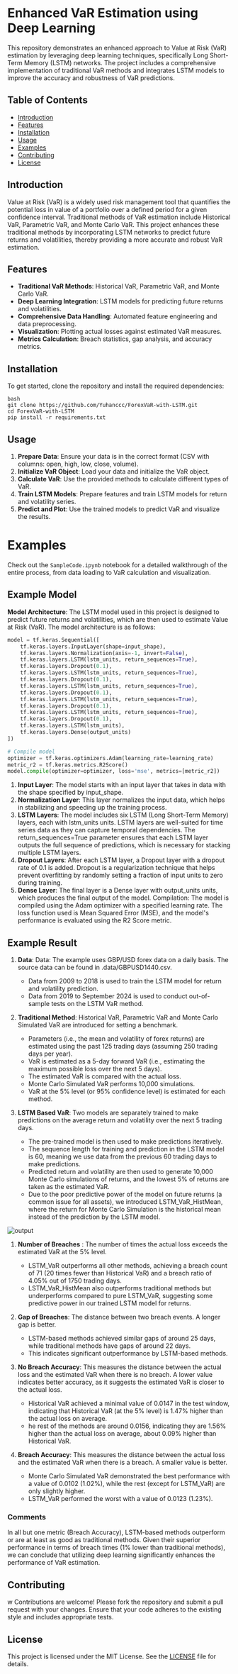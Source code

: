 # Enhanced VaR Estimation using Deep Learning

This repository demonstrates an enhanced approach to Value at Risk (VaR) estimation by leveraging deep learning techniques, specifically Long Short-Term Memory (LSTM) networks. The project includes a comprehensive implementation of traditional VaR methods and integrates LSTM models to improve the accuracy and robustness of VaR predictions.

## Table of Contents

- [Introduction](#introduction)
- [Features](#features)
- [Installation](#installation)
- [Usage](#usage)
- [Examples](#examples)
- [Contributing](#contributing)
- [License](#license)

## Introduction

Value at Risk (VaR) is a widely used risk management tool that quantifies the potential loss in value of a portfolio over a defined period for a given confidence interval. Traditional methods of VaR estimation include Historical VaR, Parametric VaR, and Monte Carlo VaR. This project enhances these traditional methods by incorporating LSTM networks to predict future returns and volatilities, thereby providing a more accurate and robust VaR estimation.

## Features

- **Traditional VaR Methods**: Historical VaR, Parametric VaR, and Monte Carlo VaR.
- **Deep Learning Integration**: LSTM models for predicting future returns and volatilities.
- **Comprehensive Data Handling**: Automated feature engineering and data preprocessing.
- **Visualization**: Plotting actual losses against estimated VaR measures.
- **Metrics Calculation**: Breach statistics, gap analysis, and accuracy metrics.

## Installation

To get started, clone the repository and install the required dependencies:
```
bash
git clone https://github.com/Yuhanccc/ForexVaR-with-LSTM.git
cd ForexVaR-with-LSTM
pip install -r requirements.txt
```

## Usage

1. **Prepare Data**: Ensure your data is in the correct format (CSV with columns: open, high, low, close, volume).
2. **Initialize VaR Object**: Load your data and initialize the VaR object.
3. **Calculate VaR**: Use the provided methods to calculate different types of VaR.
4. **Train LSTM Models**: Prepare features and train LSTM models for return and volatility series.
5. **Predict and Plot**: Use the trained models to predict VaR and visualize the results.

# Examples

Check out the `SampleCode.ipynb` notebook for a detailed walkthrough of the entire process, from data loading to VaR calculation and visualization.

## Example Model
**Model Architecture**: The LSTM model used in this project is designed to predict future returns and volatilities, which are then used to estimate Value at Risk (VaR). The model architecture is as follows:
```python
model = tf.keras.Sequential([
    tf.keras.layers.InputLayer(shape=input_shape),
    tf.keras.layers.Normalization(axis=-1, invert=False),
    tf.keras.layers.LSTM(lstm_units, return_sequences=True),
    tf.keras.layers.Dropout(0.1),
    tf.keras.layers.LSTM(lstm_units, return_sequences=True),
    tf.keras.layers.Dropout(0.1),
    tf.keras.layers.LSTM(lstm_units, return_sequences=True),
    tf.keras.layers.Dropout(0.1),
    tf.keras.layers.LSTM(lstm_units, return_sequences=True),
    tf.keras.layers.Dropout(0.1),
    tf.keras.layers.LSTM(lstm_units, return_sequences=True),
    tf.keras.layers.Dropout(0.1),
    tf.keras.layers.LSTM(lstm_units),
    tf.keras.layers.Dense(output_units)
])

# Compile model
optimizer = tf.keras.optimizers.Adam(learning_rate=learning_rate)
metric_r2 = tf.keras.metrics.R2Score()
model.compile(optimizer=optimizer, loss='mse', metrics=[metric_r2])
```
1. **Input Layer**: The model starts with an input layer that takes in data with the shape specified by input_shape.
2. **Normalization Layer**: This layer normalizes the input data, which helps in stabilizing and speeding up the training process.
3. **LSTM Layers**: The model includes six LSTM (Long Short-Term Memory) layers, each with lstm_units units. LSTM layers are well-suited for time series data as they can capture temporal dependencies. The return_sequences=True parameter ensures that each LSTM layer outputs the full sequence of predictions, which is necessary for stacking multiple LSTM layers.
4. **Dropout Layers**: After each LSTM layer, a Dropout layer with a dropout rate of 0.1 is added. Dropout is a regularization technique that helps prevent overfitting by randomly setting a fraction of input units to zero during training.
4. **Dense Layer**: The final layer is a Dense layer with output_units units, which produces the final output of the model.
Compilation: The model is compiled using the Adam optimizer with a specified learning rate. The loss function used is Mean Squared Error (MSE), and the model's performance is evaluated using the R2 Score metric.


## Example Result

1. **Data**: Data: The example uses GBP/USD forex data on a daily basis. The source data can be found in .data/GBPUSD1440.csv.
     -  Data from 2009 to 2018 is used to train the LSTM model for return and volatility prediction.
     -  Data from 2019 to September 2024 is used to conduct out-of-sample tests on the LSTM VaR method.
       
2. **Traditional Method**: Historical VaR, Parametric VaR and Monte Carlo Simulated VaR are introduced for setting a benchmark.
     -  Parameters (i.e., the mean and volatility of forex returns) are estimated using the past 125 trading days (assuming 250 trading days per year).
     -  VaR is estimated as a 5-day forward VaR (i.e., estimating the maximum possible loss over the next 5 days).
     -  The estimated VaR is compared with the actual loss.
     -  Monte Carlo Simulated VaR performs 10,000 simulations.
     -  VaR at the 5% level (or 95% confidence level) is estimated for each method.
       
3. **LSTM Based VaR**: Two models are separately trained to make predictions on the average return and volatility over the next 5 trading days.
     -  The pre-trained model is then used to make predictions iteratively.
     -  The sequence length for training and prediction in the LSTM model is 60, meaning we use data from the previous 60 trading days to make predictions.
     -  Predicted return and volatility are then used to generate 10,000 Monte Carlo simulations of returns, and the lowest 5% of returns are taken as the estimated VaR.
     -  Due to the poor predictive power of the model on future returns (a common issue for all assets), we introduced LSTM_VaR_HistMean, where the return for Monte Carlo Simulation is the historical mean instead of the prediction by the LSTM model.

![output](https://github.com/user-attachments/assets/43609a44-776a-464e-aec8-f4e2aea5491a)

 1. **Number of Breaches** : The number of times the actual loss exceeds the estimated VaR at the 5% level.
     * LSTM_VaR outperforms all other methods, achieving a breach count of 71 (20 times fewer than Historical VaR) and a breach ratio of 4.05% out of 1750 trading days.
     * LSTM_VaR_HistMean also outperforms traditional methods but underperforms compared to pure LSTM_VaR, suggesting some predictive power in our trained LSTM model for returns.
  
 2. **Gap of Breaches**: The distance between two breach events. A longer gap is better.
     * LSTM-based methods achieved similar gaps of around 25 days, while traditional methods have gaps of around 22 days.
     * This indicates significant outperformance by LSTM-based methods.
     
 3. **No Breach Accuracy**: This measures the distance between the actual loss and the estimated VaR when there is no breach. A lower value indicates better accuracy, as it suggests the estimated VaR is closer to the actual loss.
     * Historical VaR achieved a minimal value of 0.0147 in the test window, indicating that Historical VaR (at the 5% level) is 1.47% higher than the actual loss on average.
     * he rest of the methods are around 0.0156, indicating they are 1.56% higher than the actual loss on average, about 0.09% higher than Historical VaR.
     
 4. **Breach Accuracy**: This measures the distance between the actual loss and the estimated VaR when there is a breach. A smaller value is better.
     * Monte Carlo Simulated VaR demonstrated the best performance with a value of 0.0102 (1.02%), while the rest (except for LSTM_VaR) are only slightly higher.
     * LSTM_VaR performed the worst with a value of 0.0123 (1.23%).

### **Comments**
In all but one metric (Breach Accuracy), LSTM-based methods outperform or are at least as good as traditional methods. Given their superior performance in terms of breach times (1% lower than traditional methods), we can conclude that utilizing deep learning significantly enhances the performance of VaR estimation.


## Contributing
w
Contributions are welcome! Please fork the repository and submit a pull request with your changes. Ensure that your code adheres to the existing style and includes appropriate tests.

## License

This project is licensed under the MIT License. See the [LICENSE](LICENSE) file for details.


